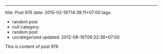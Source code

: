 ---
title: Post 976
date: 2015-02-19T14:38:11+07:00
tags:
  - random post
  - null
category:
  - random post
  - uncategorized
updated: 2012-08-16T06:22:38+07:00

This is content of post 976